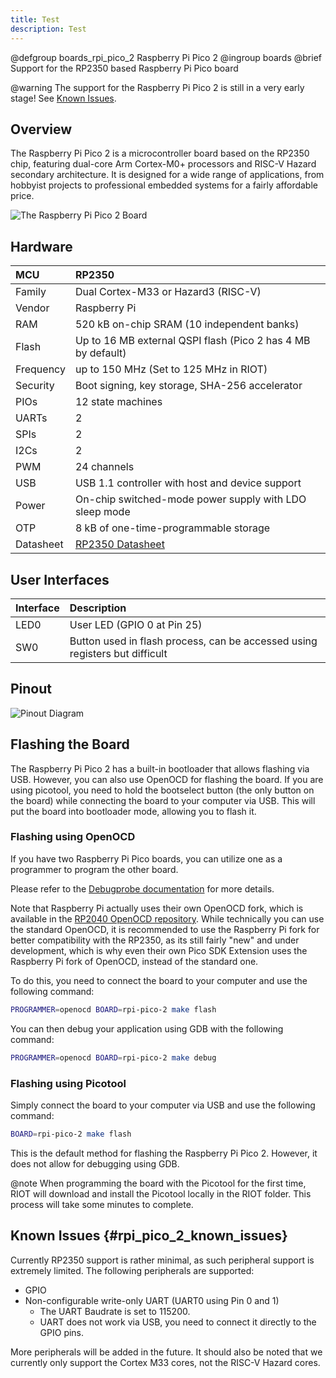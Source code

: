 ```yaml
---
title: Test
description: Test
---
```


@defgroup    boards_rpi_pico_2 Raspberry Pi Pico 2
@ingroup     boards
@brief       Support for the RP2350 based Raspberry Pi Pico board

@warning The support for the Raspberry Pi Pico 2 is still in a very early stage!
See [Known Issues](#rpi_pico_2_known_issues).

## Overview

The Raspberry Pi Pico 2 is a microcontroller board based on the RP2350 chip,
featuring dual-core Arm Cortex-M0+ processors and RISC-V Hazard secondary
architecture. It is designed for a wide range of applications,
from hobbyist projects to professional embedded systems
for a fairly affordable price.

![The Raspberry Pi Pico 2 Board](https://www.raspberrypi.com/documentation/microcontrollers/images/pico-2.png)

## Hardware

| MCU        | RP2350                                                      |
|:-----------|:------------------------------------------------------------|
| Family     | Dual Cortex-M33 or Hazard3 (RISC-V)                         |
| Vendor     | Raspberry Pi                                                |
| RAM        | 520 kB on-chip SRAM (10 independent banks)                  |
| Flash      | Up to 16 MB external QSPI flash (Pico 2 has 4 MB by default)|
| Frequency  | up to 150 MHz (Set to 125 MHz in RIOT)                      |
| Security   | Boot signing, key storage, SHA-256 accelerator              |
| PIOs       | 12 state machines                                           |
| UARTs      | 2                                                           |
| SPIs       | 2                                                           |
| I2Cs       | 2                                                           |
| PWM        | 24 channels                                                 |
| USB        | USB 1.1 controller with host and device support             |
| Power      | On-chip switched-mode power supply with LDO sleep mode      |
| OTP        | 8 kB of one-time-programmable storage                       |
| Datasheet  | [RP2350 Datasheet](https://datasheets.raspberrypi.com/rp2350/rp2350-datasheet.pdf) |

## User Interfaces

| Interface  | Description                                                  |
|:-----------|:-------------------------------------------------------------|
| LED0       | User LED (GPIO 0 at Pin 25)                                  |
| SW0        | Button used in flash process, can be accessed using registers but difficult |

## Pinout

![Pinout Diagram](https://www.raspberrypi.com/documentation/microcontrollers/images/pico-2-r4-pinout.svg)

## Flashing the Board

The Raspberry Pi Pico 2 has a built-in bootloader that allows flashing via USB.
However, you can also use OpenOCD for flashing the board.
If you are using picotool, you need to hold the bootselect button
(the only button on the board) while connecting the board to
your computer via USB. This will put the board into bootloader mode,
allowing you to flash it.

### Flashing using OpenOCD

If you have two Raspberry Pi Pico boards,
you can utilize one as a programmer to program the other board.

Please refer to the
[Debugprobe documentation](https://www.raspberrypi.com/documentation/microcontrollers/debug-probe.html#getting-started)
for more details.

Note that Raspberry Pi actually uses their own OpenOCD fork, which is available
in the [RP2040 OpenOCD repository](https://github.com/raspberrypi/openocd).
While technically you can use the standard OpenOCD,
it is recommended to use the Raspberry Pi fork for better compatibility with the
RP2350, as its still fairly "new" and under development,
which is why even their own Pico SDK Extension
uses the Raspberry Pi fork of OpenOCD, instead of the standard one.

To do this, you need to connect the board to your computer
and use the following command:

```bash
PROGRAMMER=openocd BOARD=rpi-pico-2 make flash
```

You can then debug your application using GDB with the following command:

```bash
PROGRAMMER=openocd BOARD=rpi-pico-2 make debug
```

### Flashing using Picotool

Simply connect the board to your computer via USB and use the following command:

```bash
BOARD=rpi-pico-2 make flash
```

This is the default method for flashing the Raspberry Pi Pico 2.
However, it does not allow for debugging using GDB.

@note When programming the board with the Picotool for the first time,
RIOT will download and install the Picotool locally in the RIOT folder.
This process will take some minutes to complete.

## Known Issues {#rpi_pico_2_known_issues}

Currently RP2350 support is rather minimal,
as such peripheral support is extremely limited.
The following peripherals are supported:

- GPIO
- Non-configurable write-only UART (UART0 using Pin 0 and 1)
    - The UART Baudrate is set to 115200.
    - UART does not work via USB, you need to connect it directly to the GPIO pins.

More peripherals will be added in the future.
It should also be noted that we currently only support the Cortex M33 cores,
not the RISC-V Hazard cores.

